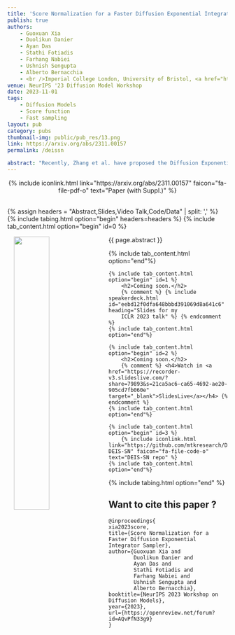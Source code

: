 ```yaml
---
title: 'Score Normalization for a Faster Diffusion Exponential Integrator Sampler'
publish: true
authors:
    - Guoxuan Xia
    - Duolikun Danier
    - Ayan Das
    - Stathi Fotiadis
    - Farhang Nabiei
    - Ushnish Sengupta
    - Alberto Bernacchia
    - <br />Imperial College London, University of Bristol, <a href="https://www.mtkresearch.com/en/" target="_blank">MediaTek Research</a>
venue: NeurIPS '23 Diffusion Model Workshop
date: 2023-11-01
tags:
    - Diffusion Models
    - Score function
    - Fast sampling
layout: pub
category: pubs
thumbnail-img: public/pub_res/13.png
link: https://arxiv.org/abs/2311.00157
permalink: /deissn

abstract: "Recently, Zhang et al. have proposed the Diffusion Exponential Integrator Sampler (DEIS) for fast generation of samples from Diffusion Models. It leverages the semi-linear nature of the probability flow ordinary differential equation (ODE) in order to greatly reduce integration error and improve generation quality at low numbers of function evaluations (NFEs). Key to this approach is the score function reparameterisation, which reduces the integration error incurred from using a fixed score function estimate over each integration step. The original authors use the default parameterisation used by models trained for noise prediction -- multiply the score by the standard deviation of the conditional forward noising distribution. We find that although the mean absolute value of this score parameterisation is close to constant for a large portion of the reverse sampling process, it changes rapidly at the end of sampling. As a simple fix, we propose to instead reparameterise the score (at inference) by dividing it by the average absolute value of previous score estimates at that time step collected from offline high NFE generations. We find that our score normalisation (DEIS-SN) consistently improves FID compared to vanilla DEIS, showing an FID improvement from 6.44 to 5.57 at 10 NFEs for our CIFAR-10 experiments."
---
```


<center>
    {% include iconlink.html link="https://arxiv.org/abs/2311.00157" faicon="fa-file-pdf-o" text="Paper (with Suppl.)" %}
</center>
<br>

{% assign headers = "Abstract,Slides,Video Talk,Code/Data" | split: ',' %}
{% include tabing.html option="begin" headers=headers %}
    {% include tab_content.html option="begin" id=0 %}
        <img src="/{{ page.thumbnail-img }}" style="width: 40%; float: left; margin: 15px; ">
        <p style="text-align: justify;">{{ page.abstract }}</p>
    {% include tab_content.html option="end"%}

    {% include tab_content.html option="begin" id=1 %}
        <h2>Coming soon.</h2>
        {% comment %} {% include speakerdeck.html id="eebd12f0dfa648bbbd391069d8a641c6" heading="Slides for my 
        ICLR 2023 talk" %} {% endcomment %}
    {% include tab_content.html option="end"%}

    {% include tab_content.html option="begin" id=2 %}
        <h2>Coming soon.</h2>
        {% comment %} <h4>Watch in <a href="https://recorder-v3.slideslive.com/?share=79893&s=21ca5ac6-ca65-4692-ae20-905cd7fb060e" target="_blank">SlidesLive</a></h4> {% endcomment %}
    {% include tab_content.html option="end"%}

    {% include tab_content.html option="begin" id=3 %}
        {% include iconlink.html link="https://github.com/mtkresearch/Diffusion-DEIS-SN" faicon="fa-file-code-o" text="DEIS-SN repo" %}
    {% include tab_content.html option="end"%}
{% include tabing.html option="end" %}


## Want to cite this paper ?

```
@inproceedings{
xia2023score,
title={Score Normalization for a Faster Diffusion Exponential Integrator Sampler},
author={Guoxuan Xia and 
        Duolikun Danier and 
        Ayan Das and 
        Stathi Fotiadis and 
        Farhang Nabiei and 
        Ushnish Sengupta and 
        Alberto Bernacchia},
booktitle={NeurIPS 2023 Workshop on Diffusion Models},
year={2023},
url={https://openreview.net/forum?id=AQvPfN33g9}
}
```